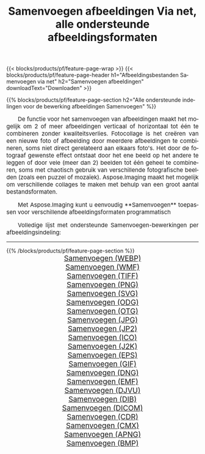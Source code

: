 ﻿---
title: Samenvoegen afbeeldingen Via net, alle ondersteunde afbeeldingsformaten 
weight: 3920
url: /nl/net/merge/ 
lang: nl
langdirlevel: 2
locales: zh-hans,ja,it,ru,de,es,fr,nl,id,lt,pl,pt,vi,tr,ko,zh-hant,ar,hi,th,sv,cs,uk,he
description: Met behulp van Aspose.Imaging kunt u eenvoudig Samenvoegen afbeeldingen maken via net
---

{{< blocks/products/pf/feature-page-wrap >}}
{{< blocks/products/pf/feature-page-header h1="Afbeeldingsbestanden Samenvoegen via net" h2="Samenvoegen afbeeldingen" downloadText="Downloaden" >}}


{{% blocks/products/pf/feature-page-section  h2="Alle ondersteunde indelingen voor de bewerking afbeeldingen Samenvoegen" %}}
<p align="justify" style="text-indent:2em;font-size:15px;">
De functie voor het samenvoegen van afbeeldingen maakt het mogelijk om 2 of meer afbeeldingen verticaal of horizontaal tot één te combineren zonder kwaliteitsverlies. Fotocollage is het creëren van een nieuwe foto of afbeelding door meerdere afbeeldingen te combineren, soms niet direct gerelateerd aan elkaars foto's. Het door de fotograaf gewenste effect ontstaat door het ene beeld op het andere te leggen of door vele (meer dan 2) beelden tot één geheel te combineren, soms met chaotisch gebruik van verschillende fotografische beelden (zoals een puzzel of mozaïek). Aspose.Imaging maakt het mogelijk om verschillende collages te maken met behulp van een groot aantal bestandsformaten.
</p>
<p align="justify" style="text-indent:2em;font-size:15px;">
Met Aspose.Imaging kunt u eenvoudig **Samenvoegen** toepassen voor verschillende afbeeldingsformaten programmatisch
</p>
<p align="justify" style="text-indent:2em;font-size:15px;">
Volledige lijst met ondersteunde Samenvoegen-bewerkingen per afbeeldingsindeling:
</p>
<hr/>
{{% /blocks/products/pf/feature-page-section %}}
<div class="container-fluid productfamilypage bg-gray">
    <div class="convertypes bg-gray agp-content section">
        <div class="container">
		<div class="row other-converters" style="gap: 10px;font-size: 19px;text-align:center;">
		    <div class='col-md-2 other-converter remove-lp remove-rp'><a href="/imaging/nl/net/merge/webp/" style="padding:15px;">Samenvoegen (WEBP)</a></div><div class='col-md-2 other-converter remove-lp remove-rp'><a href="/imaging/nl/net/merge/wmf/" style="padding:15px;">Samenvoegen (WMF)</a></div><div class='col-md-2 other-converter remove-lp remove-rp'><a href="/imaging/nl/net/merge/tiff/" style="padding:15px;">Samenvoegen (TIFF)</a></div><div class='col-md-2 other-converter remove-lp remove-rp'><a href="/imaging/nl/net/merge/png/" style="padding:15px;">Samenvoegen (PNG)</a></div><div class='col-md-2 other-converter remove-lp remove-rp'><a href="/imaging/nl/net/merge/svg/" style="padding:15px;">Samenvoegen (SVG)</a></div><div class='col-md-2 other-converter remove-lp remove-rp'><a href="/imaging/nl/net/merge/odg/" style="padding:15px;">Samenvoegen (ODG)</a></div><div class='col-md-2 other-converter remove-lp remove-rp'><a href="/imaging/nl/net/merge/otg/" style="padding:15px;">Samenvoegen (OTG)</a></div><div class='col-md-2 other-converter remove-lp remove-rp'><a href="/imaging/nl/net/merge/jpg/" style="padding:15px;">Samenvoegen (JPG)</a></div><div class='col-md-2 other-converter remove-lp remove-rp'><a href="/imaging/nl/net/merge/jp2/" style="padding:15px;">Samenvoegen (JP2)</a></div><div class='col-md-2 other-converter remove-lp remove-rp'><a href="/imaging/nl/net/merge/ico/" style="padding:15px;">Samenvoegen (ICO)</a></div><div class='col-md-2 other-converter remove-lp remove-rp'><a href="/imaging/nl/net/merge/j2k/" style="padding:15px;">Samenvoegen (J2K)</a></div><div class='col-md-2 other-converter remove-lp remove-rp'><a href="/imaging/nl/net/merge/eps/" style="padding:15px;">Samenvoegen (EPS)</a></div><div class='col-md-2 other-converter remove-lp remove-rp'><a href="/imaging/nl/net/merge/gif/" style="padding:15px;">Samenvoegen (GIF)</a></div><div class='col-md-2 other-converter remove-lp remove-rp'><a href="/imaging/nl/net/merge/dng/" style="padding:15px;">Samenvoegen (DNG)</a></div><div class='col-md-2 other-converter remove-lp remove-rp'><a href="/imaging/nl/net/merge/emf/" style="padding:15px;">Samenvoegen (EMF)</a></div><div class='col-md-2 other-converter remove-lp remove-rp'><a href="/imaging/nl/net/merge/djvu/" style="padding:15px;">Samenvoegen (DJVU)</a></div><div class='col-md-2 other-converter remove-lp remove-rp'><a href="/imaging/nl/net/merge/dib/" style="padding:15px;">Samenvoegen (DIB)</a></div><div class='col-md-2 other-converter remove-lp remove-rp'><a href="/imaging/nl/net/merge/dicom/" style="padding:15px;">Samenvoegen (DICOM)</a></div><div class='col-md-2 other-converter remove-lp remove-rp'><a href="/imaging/nl/net/merge/cdr/" style="padding:15px;">Samenvoegen (CDR)</a></div><div class='col-md-2 other-converter remove-lp remove-rp'><a href="/imaging/nl/net/merge/cmx/" style="padding:15px;">Samenvoegen (CMX)</a></div><div class='col-md-2 other-converter remove-lp remove-rp'><a href="/imaging/nl/net/merge/apng/" style="padding:15px;">Samenvoegen (APNG)</a></div><div class='col-md-2 other-converter remove-lp remove-rp'><a href="/imaging/nl/net/merge/bmp/" style="padding:15px;">Samenvoegen (BMP)</a></div>
                </div>
        </div>
    </div>
</div>
<br/>
